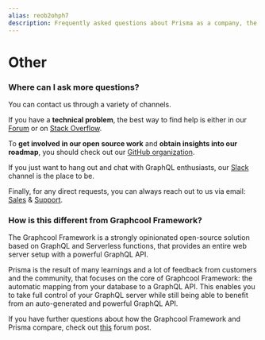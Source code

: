 ```yaml
---
alias: reob2ohph7
description: Frequently asked questions about Prisma as a company, the platform itself and other topics.
---
```


# Other

### Where can I ask more questions?

You can contact us through a variety of channels.

If you have a **technical problem**, the best way to find help is either in our [Forum](https://www.graph.cool/forum/) or on [Stack Overflow](https://stackoverflow.com/questions/tagged/graphcool).

To **get involved in our open source work** and **obtain insights into our roadmap**, you should check out our [GitHub organization](github.com/graphcool/).

If you just want to hang out and chat with GraphQL enthusiasts, our [Slack](https://slack.graph.cool) channel is the place to be.

Finally, for any direct requests, you can always reach out to us via email: [Sales](mailto:sales@graph.cool) & [Support](mailto:support@graph.cool).

### How is this different from Graphcool Framework?

The Graphcool Framework is a strongly opinionated open-source solution based on GraphQL and Serverless functions, that provides an entire web server setup with a powerful GraphQL API.

Prisma is the result of many learnings and a lot of feedback from customers and the community, that focuses on the core of Graphcool Framework: the automatic mapping from your database to a GraphQL API. This enables you to take full control of your GraphQL server while still being able to benefit from an auto-generated and powerful GraphQL API.

If you have further questions about how the Graphcool Framework and Prisma compare, check out [this](https://www.graph.cool/forum/t/graphcool-framework-and-prisma/2237?u=nilan) forum post.
